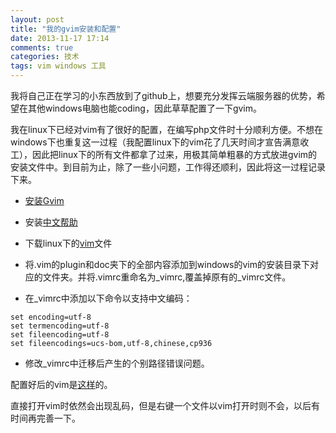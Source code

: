 ```yaml
---
layout: post
title: "我的gvim安装和配置"
date: 2013-11-17 17:14
comments: true
categories: 技术
tags: vim windows 工具
---
```

我将自己正在学习的小东西放到了github上，想要充分发挥云端服务器的优势，希望在其他windows电脑也能coding，因此草草配置了一下gvim。
<!-- more -->

我在linux下已经对vim有了很好的配置，在编写php文件时十分顺利方便。不想在windows下也重复这一过程（我配置linux下的vim花了几天时间才宣告满意收工），因此把linux下的所有文件都拿了过来，用极其简单粗暴的方式放进gvim的安装文件中。到目前为止，除了一些小问题，工作得还顺利，因此将这一过程记录下来。



-  [安装Gvim](http://www.vim.org/download.php#pc)

-  安装[中文帮助](http://vimcdoc.sourceforge.net/)

-  下载linux下的[vim](http://pan.baidu.com/s/1tcJSm)文件  
- 将.vim的plugin和doc夹下的全部内容添加到windows的vim的安装目录下对应的文件夹。并将.vimrc重命名为\_vimrc,覆盖掉原有的\_vimrc文件。

- 在\_vimrc中添加以下命令以支持中文编码：    
```
set encoding=utf-8
set termencoding=utf-8
set fileencoding=utf-8
set fileencodings=ucs-bom,utf-8,chinese,cp936
```

- 修改\_vimrc中迁移后产生的个别路径错误问题。

配置好后的vim是[这样](http://pan.baidu.com/s/1kpsLc)的。   

直接打开vim时依然会出现乱码，但是右键一个文件以vim打开时则不会，以后有时间再完善一下。


